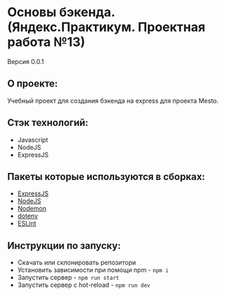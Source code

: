 # Основы бэкенда. (Яндекс.Практикум. Проектная работа №13)
Версия 0.0.1

## О проекте:
Учебный проект для создания бэкенда на express для проекта Mesto.

## Стэк технологий:
* Javascript
* NodeJS
* ExpressJS

## Пакеты которые используются в сборках:
- [ExpressJS](https://expressjs.com/ru/)
- [NodeJS](https://nodejs.org/en/)
- [Nodemon](https://www.npmjs.com/package/nodemon)
- [dotenv](https://www.npmjs.com/package/dotenv)
- [ESLint](https://eslint.org/)

## Инструкции по запуску:
- Скачать или склонировать репозитори
- Установить зависимости при помощи npm - `npm i`
- Запустить сервер - `npm run start`
- Запустить сервер с hot-reload - `npm run dev`
